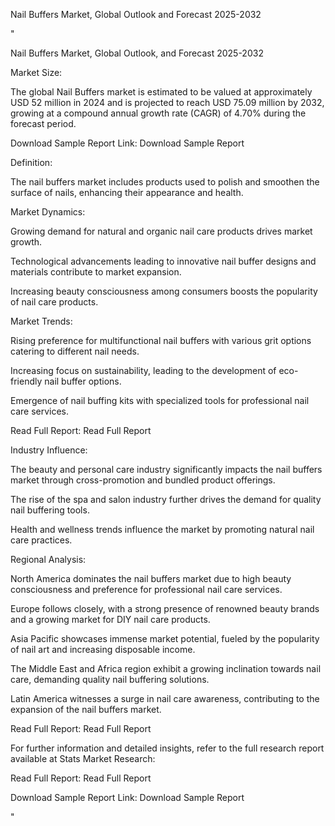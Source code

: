Nail Buffers Market, Global Outlook and Forecast 2025-2032 

"

Nail Buffers Market, Global Outlook, and Forecast 2025-2032

Market Size:

The global Nail Buffers market is estimated to be valued at approximately USD 52 million in 2024 and is projected to reach USD 75.09 million by 2032, growing at a compound annual growth rate (CAGR) of 4.70% during the forecast period.

Download Sample Report Link: Download Sample Report

Definition:

The nail buffers market includes products used to polish and smoothen the surface of nails, enhancing their appearance and health.

Market Dynamics:

Growing demand for natural and organic nail care products drives market growth.

Technological advancements leading to innovative nail buffer designs and materials contribute to market expansion.

Increasing beauty consciousness among consumers boosts the popularity of nail care products.

Market Trends:

Rising preference for multifunctional nail buffers with various grit options catering to different nail needs.

Increasing focus on sustainability, leading to the development of eco-friendly nail buffer options.

Emergence of nail buffing kits with specialized tools for professional nail care services.

Read Full Report: Read Full Report

Industry Influence:

The beauty and personal care industry significantly impacts the nail buffers market through cross-promotion and bundled product offerings.

The rise of the spa and salon industry further drives the demand for quality nail buffering tools.

Health and wellness trends influence the market by promoting natural nail care practices.

Regional Analysis:

North America dominates the nail buffers market due to high beauty consciousness and preference for professional nail care services.

Europe follows closely, with a strong presence of renowned beauty brands and a growing market for DIY nail care products.

Asia Pacific showcases immense market potential, fueled by the popularity of nail art and increasing disposable income.

The Middle East and Africa region exhibit a growing inclination towards nail care, demanding quality nail buffering solutions.

Latin America witnesses a surge in nail care awareness, contributing to the expansion of the nail buffers market.

Read Full Report: Read Full Report

For further information and detailed insights, refer to the full research report available at Stats Market Research:

Read Full Report: Read Full Report

Download Sample Report Link: Download Sample Report

"
